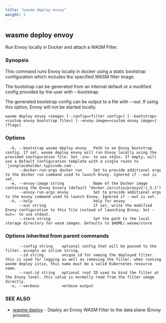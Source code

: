 ```yaml
---
title: "wasme deploy envoy"
weight: 5
---
```

## wasme deploy envoy

Run Envoy locally in Docker and attach a WASM Filter.

### Synopsis


This command runs Envoy locally in docker using a static bootstrap configuration which includes 
the specified WASM filter image. 

The bootstrap can be generated from an internal default or a modified config provided by the user with --bootstrap.

The generated bootstrap config can be output to a file with --out. If using this option, Envoy will not be started locally.


```
wasme deploy envoy <image> [--config=<filter config>] [--bootstrap=<custom envoy bootstrap file>] [--envoy-image=<custom envoy image>] [flags]
```

### Options

```
  -b, --bootstrap wasme deploy envoy   Path to an Envoy bootstrap config. If set, wasme deploy envoy will run Envoy locally using the provided configuration file. Set -in=- to use stdin. If empty, will use a default configuration template with a single route to `jsonplaceholder.typicode.com`.
      --docker-run-args docker run     Set to provide additional args to the docker run command used to launch Envoy. Ignored if --out is set.
  -e, --envoy-image string             Name of the Docker image containing the Envoy binary (default "docker.io/istio/proxyv2:1.5.1")
      --envoy-run-args envoy           Set to provide additional args to the envoy command used to launch Envoy. Ignored if --out is set.
  -h, --help                           help for envoy
      --out string                     If set, write the modified Envoy configuration to this file instead of launching Envoy. Set -out=- to use stdout.
      --store string                   Set the path to the local storage directory for wasm images. Defaults to $HOME/.wasme/store
```

### Options inherited from parent commands

```
      --config string    optional config that will be passed to the filter. accepts an inline string.
      --id string        unique id for naming the deployed filter. this is used for logging as well as removing the filter. when running wasme deploy istio, this name must be a valid Kubernetes resource name.
      --root-id string   optional root ID used to bind the filter at the Envoy level. this value is normally read from the filter image directly.
  -v, --verbose          verbose output
```

### SEE ALSO

* [wasme deploy](../wasme_deploy)	 - Deploy an Envoy WASM Filter to the data plane (Envoy proxies).

